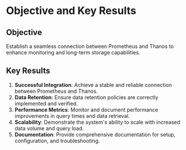 # Objective and Key Results

## Objective
Establish a seamless connection between Prometheus and Thanos to enhance monitoring and long-term storage capabilities.

## Key Results
1. **Successful Integration**: Achieve a stable and reliable connection between Prometheus and Thanos.
2. **Data Retention**: Ensure data retention policies are correctly implemented and verified.
3. **Performance Metrics**: Monitor and document performance improvements in query times and data retrieval.
4. **Scalability**: Demonstrate the system's ability to scale with increased data volume and query load.
5. **Documentation**: Provide comprehensive documentation for setup, configuration, and troubleshooting.
